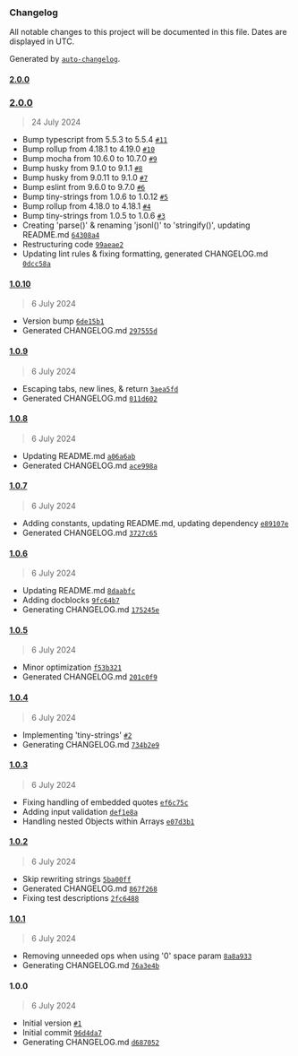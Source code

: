 ### Changelog

All notable changes to this project will be documented in this file. Dates are displayed in UTC.

Generated by [`auto-changelog`](https://github.com/CookPete/auto-changelog).

#### [2.0.0](https://github.com/avoidwork/tiny-jsonl/compare/2.0.0...2.0.0)

### [2.0.0](https://github.com/avoidwork/tiny-jsonl/compare/1.0.10...2.0.0)

> 24 July 2024

- Bump typescript from 5.5.3 to 5.5.4 [`#11`](https://github.com/avoidwork/tiny-jsonl/pull/11)
- Bump rollup from 4.18.1 to 4.19.0 [`#10`](https://github.com/avoidwork/tiny-jsonl/pull/10)
- Bump mocha from 10.6.0 to 10.7.0 [`#9`](https://github.com/avoidwork/tiny-jsonl/pull/9)
- Bump husky from 9.1.0 to 9.1.1 [`#8`](https://github.com/avoidwork/tiny-jsonl/pull/8)
- Bump husky from 9.0.11 to 9.1.0 [`#7`](https://github.com/avoidwork/tiny-jsonl/pull/7)
- Bump eslint from 9.6.0 to 9.7.0 [`#6`](https://github.com/avoidwork/tiny-jsonl/pull/6)
- Bump tiny-strings from 1.0.6 to 1.0.12 [`#5`](https://github.com/avoidwork/tiny-jsonl/pull/5)
- Bump rollup from 4.18.0 to 4.18.1 [`#4`](https://github.com/avoidwork/tiny-jsonl/pull/4)
- Bump tiny-strings from 1.0.5 to 1.0.6 [`#3`](https://github.com/avoidwork/tiny-jsonl/pull/3)
- Creating 'parse()' & renaming 'jsonl()' to 'stringify()', updating README.md [`64308a4`](https://github.com/avoidwork/tiny-jsonl/commit/64308a4e4390bcc3491edfe5e0d24212c285aea0)
- Restructuring code [`99aeae2`](https://github.com/avoidwork/tiny-jsonl/commit/99aeae28c6e47b45f64d190815345d2946194e5f)
- Updating lint rules & fixing formatting, generated CHANGELOG.md [`0dcc58a`](https://github.com/avoidwork/tiny-jsonl/commit/0dcc58a4e41e4fc684bffecc10f645579751170e)

#### [1.0.10](https://github.com/avoidwork/tiny-jsonl/compare/1.0.9...1.0.10)

> 6 July 2024

- Version bump [`6de15b1`](https://github.com/avoidwork/tiny-jsonl/commit/6de15b1185ba69f06975ead7532839f8537a7c0f)
- Generated CHANGELOG.md [`297555d`](https://github.com/avoidwork/tiny-jsonl/commit/297555d4cd5c5d3e25088b7f66c6d3f0c8d7b3c0)

#### [1.0.9](https://github.com/avoidwork/tiny-jsonl/compare/1.0.8...1.0.9)

> 6 July 2024

- Escaping tabs, new lines, & return [`3aea5fd`](https://github.com/avoidwork/tiny-jsonl/commit/3aea5fd2e4d8fdaff4494ea30931072bccd3122f)
- Generated CHANGELOG.md [`011d602`](https://github.com/avoidwork/tiny-jsonl/commit/011d602a820ca3f54a9f8cda28ba2a362db8d374)

#### [1.0.8](https://github.com/avoidwork/tiny-jsonl/compare/1.0.7...1.0.8)

> 6 July 2024

- Updating README.md [`a06a6ab`](https://github.com/avoidwork/tiny-jsonl/commit/a06a6ab29433c00cd39495c117a3ca2ccc9901d9)
- Generated CHANGELOG.md [`ace998a`](https://github.com/avoidwork/tiny-jsonl/commit/ace998a101177bf647c6a94123d44902c1433ed2)

#### [1.0.7](https://github.com/avoidwork/tiny-jsonl/compare/1.0.6...1.0.7)

> 6 July 2024

- Adding constants, updating README.md, updating dependency [`e89107e`](https://github.com/avoidwork/tiny-jsonl/commit/e89107eb099f1d0ded665cd575ac71f897290619)
- Generated CHANGELOG.md [`3727c65`](https://github.com/avoidwork/tiny-jsonl/commit/3727c650477d2810d24616e3dbd0b3751fa0577f)

#### [1.0.6](https://github.com/avoidwork/tiny-jsonl/compare/1.0.5...1.0.6)

> 6 July 2024

- Updating README.md [`8daabfc`](https://github.com/avoidwork/tiny-jsonl/commit/8daabfc7583d6b7537f85da5972d2ef7437b7a3b)
- Adding docblocks [`9fc64b7`](https://github.com/avoidwork/tiny-jsonl/commit/9fc64b7d443a10c8f6bb901f22694151949cdea9)
- Generating CHANGELOG.md [`175245e`](https://github.com/avoidwork/tiny-jsonl/commit/175245eda271bf428b911919b6a038d6b677a89b)

#### [1.0.5](https://github.com/avoidwork/tiny-jsonl/compare/1.0.4...1.0.5)

> 6 July 2024

- Minor optimization [`f53b321`](https://github.com/avoidwork/tiny-jsonl/commit/f53b321cfe59dc9e2e4f817e640b3c7b4ffa9beb)
- Generated CHANGELOG.md [`201c0f9`](https://github.com/avoidwork/tiny-jsonl/commit/201c0f9ab3c8c0f4cc79893660360ff65cf32718)

#### [1.0.4](https://github.com/avoidwork/tiny-jsonl/compare/1.0.3...1.0.4)

> 6 July 2024

- Implementing 'tiny-strings' [`#2`](https://github.com/avoidwork/tiny-jsonl/pull/2)
- Generating CHANGELOG.md [`734b2e9`](https://github.com/avoidwork/tiny-jsonl/commit/734b2e9868f93bba11255ecece1c67ad88067497)

#### [1.0.3](https://github.com/avoidwork/tiny-jsonl/compare/1.0.2...1.0.3)

> 6 July 2024

- Fixing handling of embedded quotes [`ef6c75c`](https://github.com/avoidwork/tiny-jsonl/commit/ef6c75ce0695051e6d5381b99b87fee8d8dbff85)
- Adding input validation [`def1e8a`](https://github.com/avoidwork/tiny-jsonl/commit/def1e8ab7d226402f7b505fcdfe2c9c25edcda44)
- Handling nested Objects within Arrays [`e07d3b1`](https://github.com/avoidwork/tiny-jsonl/commit/e07d3b190060d5c5810143cbec5479b1c6aa1045)

#### [1.0.2](https://github.com/avoidwork/tiny-jsonl/compare/1.0.1...1.0.2)

> 6 July 2024

- Skip rewriting strings [`5ba00ff`](https://github.com/avoidwork/tiny-jsonl/commit/5ba00ff21d2baf402a1bc70d5981150699a56a32)
- Generated CHANGELOG.md [`867f268`](https://github.com/avoidwork/tiny-jsonl/commit/867f26875aa1fe5b3b207c860999702a87ed21b1)
- Fixing test descriptions [`2fc6488`](https://github.com/avoidwork/tiny-jsonl/commit/2fc64887183adbb6b1a50e6fccb17eafd2b3b60f)

#### [1.0.1](https://github.com/avoidwork/tiny-jsonl/compare/1.0.0...1.0.1)

> 6 July 2024

- Removing unneeded ops when using '0' space param [`8a8a933`](https://github.com/avoidwork/tiny-jsonl/commit/8a8a93333ad7ba64f5a81a0131b50cd516216445)
- Generating CHANGELOG.md [`76a3e4b`](https://github.com/avoidwork/tiny-jsonl/commit/76a3e4b1e8aef005f6f683f09b91dc98e82f4692)

#### 1.0.0

> 6 July 2024

- Initial version [`#1`](https://github.com/avoidwork/tiny-jsonl/pull/1)
- Initial commit [`96d4da7`](https://github.com/avoidwork/tiny-jsonl/commit/96d4da751aa96a7455e2ae3dda093e82db4340af)
- Generating CHANGELOG.md [`d687052`](https://github.com/avoidwork/tiny-jsonl/commit/d687052d4232db88f7c48e05fe8d863ed4e8937d)
